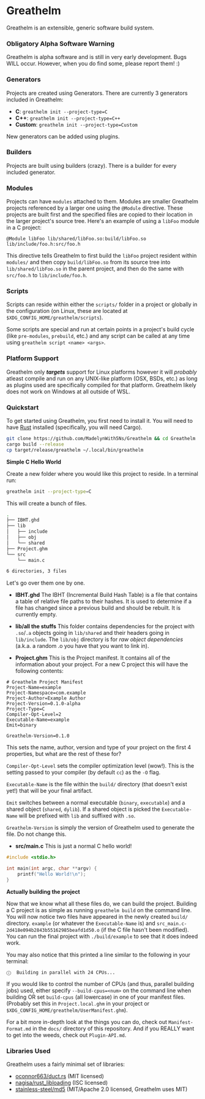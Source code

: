 # Greathelm
Greathelm is an extensible, generic software build system.

### Obligatory Alpha Software Warning
Greathelm is alpha software and is still in very early development. Bugs WILL occur. However, when you do find some, please report them! :)

### Generators
Projects are created using Generators. There are currently 3 generators included in Greathelm:
- **C**: `greathelm init --project-type=C`
- **C++**: `greathelm init --project-type=C++`
- **Custom**: `greathelm init --project-type=Custom`

New generators can be added using plugins.

### Builders
Projects are built using builders (crazy). There is a builder for every included generator. 

### Modules
Projects can have `modules` attached to them. Modules are smaller Greathelm projects referenced by a larger one using the `@Module` directive. These projects are built first and the specified files are copied to their location in the larger project's source tree.
Here's an example of using a `libFoo` module in a C project:

```ghm
@Module libFoo lib/shared/libFoo.so:build/libFoo.so lib/include/foo.h:src/foo.h
```

This directive tells Greathelm to first build the `libFoo` project resident within `modules/` and then copy `build/libFoo.so` from its source tree into `lib/shared/libFoo.so` in the parent project, and then do the same with `src/foo.h` to `lib/include/foo.h`.

### Scripts
Scripts can reside within either the `scripts/` folder in a project or globally in the configuration (on Linux, these are located at `$XDG_CONFIG_HOME/greathelm/scripts`).

Some scripts are special and run at certain points in a project's build cycle (like `pre-modules`, `prebuild`, etc.) and any script can be called at any time using `greathelm script <name> <args>`.

### Platform Support

Greathelm only ***targets*** support for Linux platforms however it will *probably* atleast compile and run on any UNIX-like platform (OSX, BSDs, etc.) as long as plugins used are specifically compiled for that platform. Greathelm likely does not work on Windows at all outside of WSL.

### Quickstart
To get started using Greathelm, you first need to install it.
You will need to have [Rust](https://rust-lang.org) installed (specifically, you will need Cargo).

```sh
git clone https://github.com/MadelynWith5Ns/Greathelm && cd Greathelm
cargo build --release
cp target/release/greathelm ~/.local/bin/greathelm
```

**Simple C Hello World**

Create a new folder where you would like this project to reside. In a terminal run:
```sh
greathelm init --project-type=C
```

This will create a bunch of files.

```sh
.
├── IBHT.ghd
├── lib
│   ├── include
│   ├── obj
│   └── shared
├── Project.ghm
└── src
    └── main.c

6 directories, 3 files
```

Let's go over them one by one.

- **IBHT.ghd** The IBHT (Incremental Build Hash Table) is a file that contains a table of relative file paths to their hashes. It is used to determine if a file has changed since a previous build and should be rebuilt. It is currently empty.

- **lib/all the stuffs** This folder contains dependencies for the project with `.so`/`.a` objects going in `lib/shared` and their headers going in `lib/include`. The `lib/obj` directory is for *raw object dependencies* (a.k.a. a random .o you have that you want to link in).

- **Project.ghm** This is the Project manifest. It contains all of the information about your project. For a new C project this will have the following contents:

```ghm
# Greathelm Project Manifest
Project-Name=example
Project-Namespace=com.example
Project-Author=Example Author
Project-Version=0.1.0-alpha
Project-Type=C
Compiler-Opt-Level=2
Executable-Name=example
Emit=binary

Greathelm-Version=0.1.0
```

This sets the name, author, version and type of your project on the first 4 properties, but what are the rest of these for?

`Compiler-Opt-Level` sets the compiler optimization level (wow!). This is the setting passed to your compiler (by default `cc`) as the `-O` flag.

`Executable-Name` is the file within the `build/` directory (that doesn't exist yet!) that will be your final artifact.

`Emit` switches between a normal executable (`binary`, `executable`) and a shared object (`shared`, `dylib`). If a shared object is picked the `Executable-Name` will be prefixed with `lib` and suffixed with `.so`.

`Greathelm-Version` is simply the version of Greathelm used to generate the file. Do not change this.

- **src/main.c** This is just a normal C hello world!

```c
#include <stdio.h>

int main(int argc, char **argv) {
	printf("Hello World!\n");
}
```

**Actually building the project**

Now that we know what all these files do, we can build the project. Building a C project is as simple as running `greathelm build` on the command line. You will now notice two files have appeared in the newly created `build/` directory. `example` (or whatever the `Executable-Name` is) and `src_main.c-2d418e094b2843b55162985beafd1d50.o` (if the C file hasn't been modified). You can run the final project with `./build/example` to see that it does indeed work.

You may also notice that this printed a line similar to the following in your terminal:

```
ⓘ  Building in parallel with 24 CPUs...
```

If you would like to control the number of CPUs (and thus, parallel building jobs) used, either specify `--build-cpus=<num>` on the command line when building OR set `build-cpus` (all lowercase) in one of your manifest files. (Probably set this in `Project.local.ghm` in your project or `$XDG_CONFIG_HOME/greathelm/UserManifest.ghm`).

For a bit more in-depth look at the things you can do, check out `Manifest-Format.md` in the `docs/` directory of this repository. And if you REALLY want to get into the weeds, check out `Plugin-API.md`.

### Libraries Used
Greathelm uses a fairly minimal set of libraries:
- [oconnor663/duct.rs](https://github.com/oconnor663/duct.rs) (MIT licensed)
- [nagisa/rust_libloading](https://github.com/nagisa/rust_libloading) (ISC licensed)
- [stainless-steel/md5](https://github.com/stainless-steel/md5) (MIT/Apache 2.0 licensed, Greathelm uses MIT)
